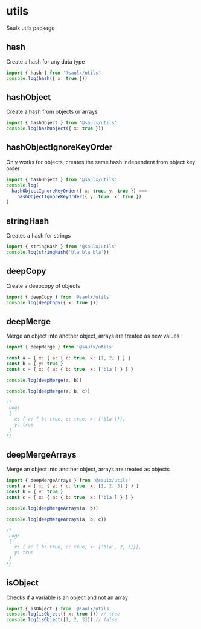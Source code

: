 # utils

Saulx utils package

## hash

Create a hash for any data type

```javascript
import { hash } from '@saulx/utils'
console.log(hash({ x: true }))
```

## hashObject

Create a hash from objects or arrays

```javascript
import { hashObject } from '@saulx/utils'
console.log(hashObject({ x: true }))
```

## hashObjectIgnoreKeyOrder

Only works for objects, creates the same hash independent from object key order

```javascript
import { hashObject } from '@saulx/utils'
console.log(
  hashObjectIgnoreKeyOrder({ x: true, y: true }) ===
    hashObjectIgnoreKeyOrder({ y: true, x: true })
)
```

## stringHash

Creates a hash for strings

```javascript
import { stringHash } from '@saulx/utils'
console.log(stringHash('bla bla bla'))
```

## deepCopy

Create a deepcopy of objects

```javascript
import { deepCopy } from '@saulx/utils'
console.log(deepCopy({ x: true }))
```

## deepMerge

Merge an object into another object, arrays are treated as new values

```javascript
import { deepMerge } from '@saulx/utils'

const a = { x: { a: { c: true, x: [1, 2] } } }
const b = { y: true }
const c = { x: { a: { b: true, x: ['bla'] } } }

console.log(deepMerge(a, b))

console.log(deepMerge(a, b, c))

/*
 Logs
 {
   x: { a: { b: true, c: true, x: ['bla']}},
   y: true
 }
*/
```

## deepMergeArrays

Merge an object into another object, arrays are treated as objects

```javascript
import { deepMergeArrays } from '@saulx/utils'
const a = { x: { a: { c: true, x: [1, 2, 3] } } }
const b = { y: true }
const c = { x: { a: { b: true, x: ['bla'] } } }

console.log(deepMergeArrays(a, b))

console.log(deepMergeArrays(a, b, c))

/*
 Logs
 {
   x: { a: { b: true, c: true, x: ['bla', 2, 3]}},
   y: true
 }
*/
```

## isObject

Checks if a variable is an object and not an array

```javascript
import { isObject } from '@saulx/utils'
console.log(isObject({ x: true })) // true
console.log(isObject([1, 2, 3])) // false
```
